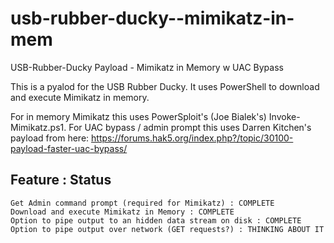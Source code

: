 # usb-rubber-ducky--mimikatz-in-mem
USB-Rubber-Ducky Payload - Mimikatz in Memory w UAC Bypass

This is a pyalod for the USB Rubber Ducky. It uses PowerShell to download and execute Mimikatz in memory.

For in memory Mimikatz this uses PowerSploit's (Joe Bialek's) Invoke-Mimikatz.ps1. For UAC bypass / admin prompt this uses Darren Kitchen's payload from here: https://forums.hak5.org/index.php?/topic/30100-payload-faster-uac-bypass/

Feature : Status
------
    Get Admin command prompt (required for Mimikatz) : COMPLETE
    Download and execute Mimikatz in Memory : COMPLETE
    Option to pipe output to an hidden data stream on disk : COMPLETE
    Option to pipe output over network (GET requests?) : THINKING ABOUT IT
